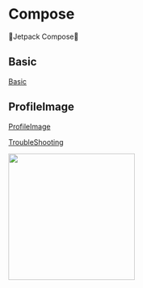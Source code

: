 # Compose
🎨Jetpack Compose🎨

## Basic
[Basic](https://github.com/KyungHwa0/Compose/tree/dev/Basic)

## ProfileImage
[ProfileImage](https://github.com/KyungHwa0/Compose/tree/dev/ProfileImage)

[TroubleShooting](https://wagzack.tistory.com/16)

<img src="https://github.com/KyungHwa0/Compose/assets/124041716/dcf1fda2-e439-48c9-ba5c-899910d8916c" width="250">

